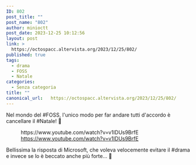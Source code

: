 ```yaml
---
ID: 802
post_title: ""
post_name: "802"
author: minioctt
post_date: 2023-12-25 10:12:56
layout: post
link: >
  https://octospacc.altervista.org/2023/12/25/802/
published: true
tags:
  - drama
  - FOSS
  - Natale
categories:
  - Senza categoria
title: ""
canonical_url:   https://octospacc.altervista.org/2023/12/25/802/
---
```

<!-- wp:paragraph -->
<p>Nel mondo del #FOSS, l'unico modo per far andare tutti d'accordo è cancellare il #Natale! 🥴</p>
<!-- /wp:paragraph -->

<!-- wp:paragraph -->
<p></p>
<!-- /wp:paragraph -->

<!-- wp:embed {"url":"https://www.youtube.com/watch?v=v1IDUs9BrfE","providerNameSlug":"youtube","responsive":true} -->
<figure class="wp-block-embed is-provider-youtube wp-block-embed-youtube"><div class="wp-block-embed__wrapper">
https://www.youtube.com/watch?v=v1IDUs9BrfE
</div><figcaption class="wp-element-caption"><a href="https://www.youtube.com/watch?v=v1IDUs9BrfE">https://www.youtube.com/watch?v=v1IDUs9BrfE</a></figcaption></figure>
<!-- /wp:embed -->

<!-- wp:paragraph -->
<p></p>
<!-- /wp:paragraph -->

<!-- wp:paragraph -->
<p>Bellissima la risposta di Microsoft, che voleva velocemente evitare il #drama e invece se lo è beccato anche più forte... 🥱</p>
<!-- /wp:paragraph -->